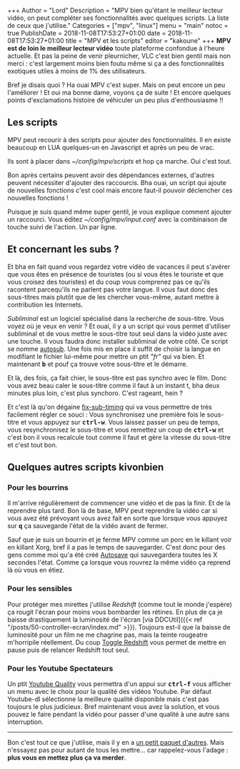 +++
Author = "Lord"
Description = "MPV bien qu'étant le meilleur lecteur vidéo, on peut compléter ses fonctionnalités avec quelques scripts. La liste de ceux que j'utilise."
Categories = ["mpv", "linux"]
menu = "main"
notoc = true
PublishDate = 2018-11-08T17:53:27+01:00
date = 2018-11-08T17:53:27+01:00
title = "MPV et les scripts"
editor = "kakoune"
+++
**MPV est de loin le meilleur lecteur vidéo** toute plateforme confondue à l'heure actuelle.
Et pas la peine de venir pleurnicher, VLC c'est bien gentil mais non merci : c'est largement moins bien foutu même si ça a des fonctionnalités exotiques utiles à moins de 1% des utilisateurs.

Bref je disais quoi ?
Ha ouai MPV c'est super.
Mais on peut encore un peu l'améliorer !
Et oui ma bonne dame, voyons ça de suite !
Et encore quelques points d'exclamations histoire de véhiculer un peu plus d'enthousiasme !!

## Les scripts
MPV peut recourir à des scripts pour ajouter des fonctionnalités.
Il en existe beaucoup en LUA quelques-un en Javascript et après un peu de vrac.

Ils sont à placer dans *~/config/mpv/scripts* et hop ça marche.
Oui c'est tout.

Bon après certains peuvent avoir des dépendances externes, d'autres peuvent nécessiter d'ajouter des raccourcis.
Bha ouai, un script qui ajoute de nouvelles fonctions c'est cool mais encore faut-il pouvoir déclencher ces nouvelles fonctions !

Puisque je suis quand même super gentil, je vous explique comment ajouter un raccourci.
Vous éditez *~/config/mpv/input.conf* avec la combinaison de touche suivi de l'action.
Un par ligne.

## Et concernant les subs ?
Et bha en fait quand vous regardez votre vidéo de vacances il peut s'avérer que vous êtes en présence de touristes (ou si vous êtes le touriste et que vous croisez des touristes) et du coup vous comprenez pas ce qu'ils racontent parcequ'ils ne parlent pas votre langue.
Il vous faut donc des sous-titres mais plutôt que de les chercher vous-même, autant mettre à contribution les Internets.

*Subliminal* est un logiciel spécialisé dans la recherche de sous-titre.
Vous voyez où je veux en venir ?
Et ouai, il y a un script qui vous permet d'utiliser subliminal et de vous mettre le sous-titre tout seul dans la vidéo juste avec une touche.
Il vous faudra donc installer subliminal de votre côté.
Ce script se nomme [autosub](https://github.com/vayan/autosub-mpv).
Une fois mis en place il suffit de choisir la langue en modifiant le fichier lui-même pour mettre un ptit *"fr"* qui va bien.
Et maintenant **<samp>b</samp>** et pouf ça trouve votre sous-titre et le démarre.

Et là, des fois, ça fait chier, le sous-titre est pas synchro avec le film.
Donc vous avez beau caler le sous-titre comme il faut à un instant t, bha deux minutes plus loin, c'est plus synchoro.
C'est rageant, hein ?

Et c'est là qu'on dégaine [fix-sub-timing](https://github.com/wiiaboo/mpv-scripts/blob/master/fix-sub-timing.lua) qui va vous permettre de très facilement régler ce souci :
Vous synchronisez une première fois le sous-titre et vous appuyez sur **<samp>ctrl-w</samp>**.
Vous laissez passer un peu de temps, vous resynchronisez le sous-titre et vous remettez un coup de **<samp>ctrl-w</samp>** et c'est bon il vous recalcule tout comme il faut et gère la vitesse du sous-titre et c'est tout bon.

## Quelques autres scripts kivonbien

### Pour les bourrins
Il m'arrive régulièrement de commencer une vidéo et de pas la finir.
Et de la reprendre plus tard.
Bon là de base, MPV peut reprendre la vidéo car si vous avez été prévoyant vous avez fait en sorte que lorsque vous appuyez sur **<samp>q</samp>** ça sauvegarde l'état de la vidéo avant de fermer.

Sauf que je suis un bourrin et je ferme MPV comme un porc en le killant voir en killant Xorg, bref il a pas le temps de sauvegarder.
C'est donc pour des gens comme moi qu'a été créé [Autosave](https://gist.github.com/Hakkin/5489e511bd6c8068a0fc09304c9c5a82) qui sauvegardera toutes les X secondes l'état.
Comme ça lorsque vous rouvrez la même vidéo ça reprend là où vous en étiez.

### Pour les sensibles
Pour protéger mes mirettes j'utilise *Redshift* (comme tout le monde j'espère) ça rougit l'écran pour moins vous bombarder les rétines.
En plus de ça je baisse drastiquement la luminosité de l'écran [via DDCUtil]({{< ref "/posts/50-controller-ecran/index.md" >}}).
Toujours est-il que la baisse de luminosité pour un film ne me chagrine pas, mais la teinte rougeatre m'horripile réellement.
Du coup [Toggle Redshift](https://repo.or.cz/q3cpma-dotfiles.git/blob_plain/HEAD:/.config/mpv/scripts/redshift_toggle.lua) vous permet de mettre en pause puis de relancer Redshift tout seul.

### Pour les Youtube Spectateurs
Un ptit [Youtube Quality](https://github.com/jgreco/mpv-youtube-quality) vous permettra d'un appui sur **<samp>ctrl-f</samp>** vous afficher un menu avec le choix pour la qualité des vidéos Youtube.
Par défaut Youtube-dl sélectionne la meilleure qualité disponible mais c'est pas toujours le plus judicieux.
Bref maintenant vous avez la solution, et vous pouvez le faire pendant la vidéo pour passer d'une qualité à une autre sans interruption.

-------

Bon c'est tout ce que j'utilise, mais il y en a [un petit paquet d'autres](https://github.com/mpv-player/mpv/wiki/User-Scripts).
Mais n'essayez pas pour autant de tous les mettre… car rappelez-vous l'adage : **plus vous en mettez plus ça va merder**.
